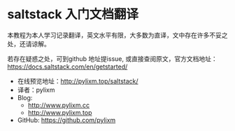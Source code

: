 
# saltstack 入门文档翻译

本教程为本人学习记录翻译，英文水平有限，大多数为直译，文中存在许多不妥之处，还请谅解。

若存在疑惑之处，可到github 地址提issue, 或直接查阅原文，官方文档地址：https://docs.saltstack.com/en/getstarted/

- 在线预览地址：http://pylixm.top/saltstack/
- 译者：pylixm
- Blog: 
    - http://www.pylixm.cc
    - http://www.pylixm.top
- GitHub: https://github.com/pylixm